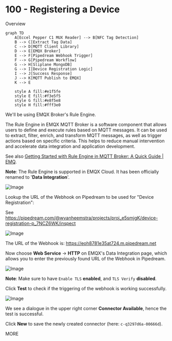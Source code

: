 # 100 - Registering a Device

Overview

```mermaid
graph TD
    A[Eccel Pepper C1 MUX Reader] --> B[NFC Tag Detection]
    B --> C[Extract Tag Data]
    C --> D[MQTT Client Library]
    D --> E[EMQX Broker]
    E --> F[Pipedream Webhook Trigger]
    F --> G[Pipedream Workflow]
    G --> H[Sliplane MongoDB]
    G --> I[Device Registration Logic]
    I --> J[Success Response]
    J --> K[MQTT Publish to EMQX]
    K --> E

    style A fill:#e1f5fe
    style E fill:#f3e5f5
    style G fill:#e8f5e8
    style H fill:#fff3e0
```

We'll be using EMQX Broker's Rule Engine.

The Rule Engine in EMQX MQTT Broker is a software component that allows users to define and execute rules based on MQTT messages. It can be used to extract, filter, enrich, and transform MQTT messages, as well as trigger actions based on specific criteria. This helps to reduce manual intervention and accelerate data integration and application development.

See also [Getting Started with Rule Engine in MQTT Broker: A Quick Guide | EMQ](https://frshl.ink/EFMt).

**Note**: The Rule Engine is supported in EMQX Cloud. It has been officially renamed to '**Data Integration**'.


![Image](https://github.com/user-attachments/assets/1b2cd14d-e393-46fd-a261-0e5439127877)

Lookup the URL of the Webhook on Pipedream to be used for "Device Registration":

See https://pipedream.com/@wvanheemstra/projects/proj_e5smjgK/device-registration-p_7NCZ6WK/inspect

![Image](https://github.com/user-attachments/assets/8de941fa-e382-4b60-b3a1-9e797c21ac20)

The URL of the Webhook is: https://eoh8781e35at724.m.pipedream.net

Now choose **Web Service** -> **HTTP** on EMQX's Data Integration page, which allows you to enter the previously found URL of the Webhook in Pipedream.

![Image](https://github.com/user-attachments/assets/4270d83c-686c-43f2-9055-22a727680907)

**Note**: Make sure to have ```Enable TLS``` **enabled**, and ```TLS Verify``` **disabled**.

Click **Test** to check if the triggering of the webhook is working successfully.

![Image](https://github.com/user-attachments/assets/738600bf-029b-4380-b94e-544c1b1b624a)

We see a dialogue in the upper right corner **Connector Available**, hence the test is successful.

Click **New** to save the newly created connector (here: ```c-q3297d6a-00666d```).




MORE


